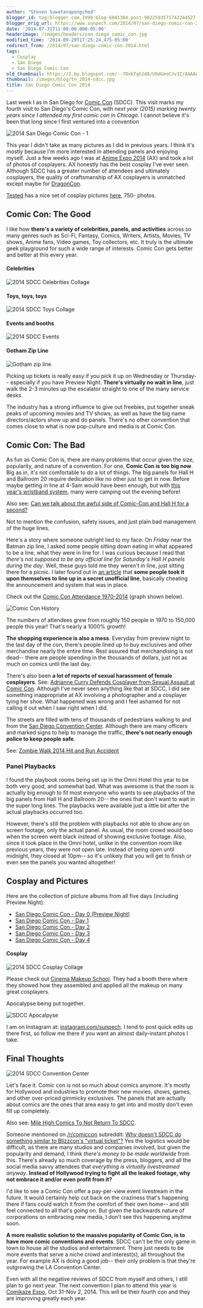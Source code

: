 ```yaml
---
author: "Steven Suwatanapongched"
blogger_id: tag:blogger.com,1999:blog-6841384.post-9022593571742244527
blogger_orig_url: https://www.sunpech.com/2014/07/san-diego-comic-con-2014.html
date: '2014-07-31T11:00:00.000-05:00'
headerimage: /images/headers/san_diego_comic_con.jpg
modified_time: '2014-09-29T17:25:24.475-05:00'
redirect_from: /2014/07/san-diego-comic-con-2014.html
tags:
  - Cosplay
  - San Diego
  - San Diego Comic Con
old_thumbnail: https://1.bp.blogspot.com/--7DxkTqh2d8/U9dGeoCJv3I/AAAAAAABvFs/mX2fttU1Bu0/s800/2014-07-23-at-13-48-44.jpg
thumbnail: /images/blog/tn_2014-sdcc.jpg
title: San Diego Comic Con 2014
---
```


Last week I as in San Diego for [Comic Con](https://www.comic-con.org/cci) (SDCC). This visit marks my fourth visit to San Diego's Comic Con, with *next year (2015) marking twenty years since I attended my first comic con in Chicago*. I cannot believe it's been that long since I first ventured into a convention

![2014 San Diego Comic Con - 1](/images/blog/2014-07-23-at-13-48-44.jpg)

This year I didn't take as many pictures as I did in previous years. I think it's mostly because I'm more interested in attending panels and enjoying myself. Just a few weeks ago I was at [Anime Expo 2014](/2014/07/anime-expo-2014) (AX) and took a lot of photos of cosplayers. AX honestly has the best cosplay I've ever seen. Although SDCC has a greater number of attendees and ultimately cosplayers, the quality of craftsmanship of AX cosplayers is unmatched except maybe for [DragonCon](https://www.dragoncon.org/).

[Tested](https://www.tested.com/) has a nice set of cosplay pictures [here](https://www.tested.com/art/makers/462936-comic-con-2014-cosplay-gallery-750-photos/), 750- photos.

## Comic Con: The Good

I like how **there's a variety of celebrities, panels, and activities** across so many genres such as Sci-Fi, Fantasy, Comics, Writers, Artists, Movies, TV shows, Anime fans, Video games, Toy collectors, etc. It truly is the ultimate geek playground for such a wide range of interests. Comic Con gets better and better at this every year.

#### Celebrities

![2014 SDCC Celebrities Collage](/images/blog/2014-SDCC---Celebrities-Collage.jpg)

#### Toys, toys, toys

![2014 SDCC Toys Collage](/images/blog/2014-SDCC---Toys-Collage.jpg)

#### Events and booths

![2014 SDCC Events](/images/blog/2014-SDCC---Events.jpg)

#### Gotham Zip Line

![Gotham zip line](/images/blog/2014-07-25-at-11-28-23.jpg)

Picking up tickets is really easy if you pick it up on Wednesday or Thursday-- especially if you have Preview Night. **There's virtually no wait in line**, just walk the 2-3 minutes up the escalator straight to one of the many service desks.

The industry has a strong influence to give out freebies, put together sneak peaks of upcoming movies and TV shows, as well as have the big name directors/actors show up and do panels. There's no other convention that comes close to what is now pop-culture and media is at Comic Con.

## Comic Con: The Bad

As fun as Comic Con is, there are many problems that occur given the size, popularity, and nature of a convention. For one, **Comic Con is too big now**. Big as in, it's not comfortable to do a lot of things. The big panels for Hall H and Ballroom 20 require dedication like no other just to get in now. Before maybe getting in line at 4-5am would have been enough, but with [this year's wristband system](https://sdccblog.com/2014/07/comic-con-international-issuing-wristbands-for-hall-h-entry/), many were camping out the evening before!

Also see: [Can we talk about the awful side of Comic-Con and Hall H for a second?](https://www.theverge.com/2014/7/29/5948157/can-we-talk-about-comic-con-and-hall-h-for-a-second)

Not to mention the confusion, safety issues, and just plain bad management of the huge lines.

Here's a story where someone outright lied to my face. On *Friday* near the Batman zip line, I asked some people sitting down eating in what appeared to be a line, what they were in line for. I was curious because I read that *there's not supposed to be any official line for Saturday's Hall H panels during the day*. Well, these guys told me they weren't in line, just sitting there for a picnic. I later found out in [an article](https://www.conshark.com/2014/i-no-longer-write-for-the-san-diego-comic-con-unofficial-blog-heres-why/) that **some people took it upon themselves to line up in a secret unofficial line**, basically cheating the announcement and system that was in place.

Check out the [Comic Con Attendance 1970-2014](https://public.tableausoftware.com/profile/kuangkeng#!/vizhome/shared/KM2MYTDM6) (graph shown below).

![Comic Con History](/images/blog/Screen-Shot-2014-07-30-at-7.02.51-AM.png)

The numbers of attendees grew from roughly 150 people in 1970 to 150,000 people this year! That's nearly a 1000% growth!

**The shopping experience is also a mess**. Everyday from preview night to the last day of the con, there's people lined up to buy exclusives and other merchandise nearly the entire time. Rest assured that merchandising is not dead-- there are people spending in the thousands of dollars, just not as much on comics until the last day.

There's also been **a lot of reports of sexual harassment of female cosplayers**. See: [Adrianne Curry Defends Cosplayer from Sexual Assault at Comic Con](https://www.planetplatypus.com/adrianne-curry-defends-cosplayer/). Although I've never seen anything like that at SDCC, I did see something inappropriate at AX involving a photographer and a cosplayer tying her shoe. What happened was wrong and I feel ashamed for not calling it out when I saw right when I did.

The streets are filled with tens of thousands of pedestrians walking to and from the [San Diego Convention Center](https://www.sdccc.org/). Although there are many officers and marked signs to help to manage the traffic, **there's not nearly enough police to keep people safe**.

See: [Zombie Walk 2014 Hit and Run Accident](https://www.youtube.com/watch?v=p1W6s5179uM&amp;feature=youtu.be)

### Panel Playbacks

I found the playbook rooms being set up in the Omni Hotel this year to be both very good, and somewhat bad. What was awesome is that the room is actually big enough to fit most everyone who wants to see playbacks of the big panels from Hall H and Ballroom 20-- the ones that don't want to wait in the super long lines. The playbacks were available just a little bit after the actual playbacks occurred too.

However, there's still the problem with playbacks not able to show any on screen footage, only the actual panel. As usual, the room crowd would boo when the screen went black instead of showing exclusive footage. Also, since it took place in the Omni hotel, unlike in the convention room like previous years, they were not open late. Instead of being open until midnight, they closed at 10pm-- so it's unlikely that you will get to finish or even see the panels you wanted altogether!

## Cosplay and Pictures

Here are the collection of picture albums from all five days (including Preview Night):


* [San Diego Comic Con - Day 0 (Preview Night)](https://www.facebook.com/media/set/?set=a.732763986788628.1073741866.408588035872893&amp;type=1)
* [San Diego Comic Con - Day 1](https://www.facebook.com/media/set/?set=a.732774293454264.1073741867.408588035872893&amp;type=1)
* [San Diego Comic Con - Day 2](https://www.facebook.com/media/set/?set=a.732977446767282.1073741868.408588035872893&amp;type=1)
* [San Diego Comic Con - Day 3](https://www.facebook.com/media/set/?set=a.733043936760633.1073741869.408588035872893&amp;type=1)
* [San Diego Comic Con - Day 4](https://www.facebook.com/media/set/?set=a.733058993425794.1073741870.408588035872893&amp;type=1)


#### Cosplay

![2014 SDCC Cosplay Collage](/images/blog/2014-SDCC---Cosplay-Collage.jpg)

Please check out [Cinema Makeup School](https://www.cinemamakeup.com/). They had a booth there where they showed how they assembled and applied all the makeup on many great cosplayers.

Apocalypse being put together.

![SDCC Apocalpyse](/images/blog/2014-07-25-at-10-44-34.jpg)

I am on Instagram at: [instagram.com/sunpech](https://instagram.com/sunpech). I tend to post quick edits up there first, so follow me there if you want an almost daily-instant photos I take.

## Final Thoughts

![2014 SDCC Convention Center](/images/blog/2014-07-23-at-14-38-43.jpg)

Let's face it. Comic con is not so much about comics anymore. It's mostly for Hollywood and industries to promote their new movies, shows, games, and other over-priced gimmicky exclusives. The panels that are actually about comics are the ones that area easy to get into and mostly don't even fill up completely.

Also see: <a href="https://comics-x-aminer.com/2014/07/27/mile-high-comics-to-not-return-to-sdcc/">Mile High Comics To Not Return To SDCC</a>.

Someone mentioned on [/r/comiccon](https://www.reddit.com/r/comiccon/) subreddit: [Why doesn't SDCC do something similar to Blizzcon's "virtual ticket"?](https://www.reddit.com/r/comiccon/comments/2bqqpf/why_doesnt_sdcc_do_something_similar_to_blizzcons/) Yes the logistics would be difficult, as there are many studios and companies involved, but given the popularity and demand, I think *there's money to be made worldwide* from this. There's already so much coverage by the press, bloggers, and all the social media savvy attendees that *everything is virtually livestreamed anyway*. **Instead of Hollywood trying to fight all the leaked footage, why not embrace it and/or even profit from it?**

I'd like to see a Comic Con offer a pay-per-view event livestream in the future. It would certainly help cut back on the craziness that's happening there if fans could watch it from the comfort of their own home-- and still feel connected to all that's going on. But given the backwards nature of corporations on embracing new media, I don't see this happening anytime soon.

**A more realistic solution to the massive popularity of Comic Con, is to have more comic conventions and events**. SDCC can't be the only game in town to house all the studios and entertainment. There just needs to be more events that serve a niche crowd and interest(s), all throughout the year. For example AX is doing a good job-- their only problem is that they're outgrowing the LA Convention Center.

Even with all the negative reviews of SDCC from myself and others, I still plan to go next year. The next convention I plan to attend this year is [Comikaze Expo](https://comikazeexpo.com/), Oct 31-Nov 2, 2014. This will be their fourth con and they are improving greatly each year.